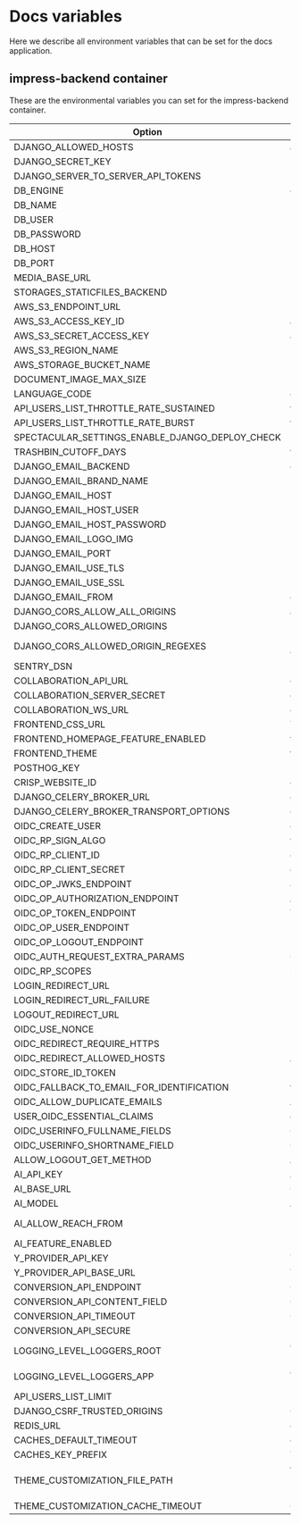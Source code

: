 # Docs variables

Here we describe all environment variables that can be set for the docs application.

## impress-backend container

These are the environmental variables you can set for the impress-backend container.

| Option                                          | Description                                                                                   | default                                                 |
| ----------------------------------------------- | --------------------------------------------------------------------------------------------- | ------------------------------------------------------- |
| DJANGO_ALLOWED_HOSTS                            | allowed hosts                                                                                 | []                                                      |
| DJANGO_SECRET_KEY                               | secret key                                                                                    |                                                         |
| DJANGO_SERVER_TO_SERVER_API_TOKENS              |                                                                                               | []                                                      |
| DB_ENGINE                                       | engine to use for database connections                                                        | django.db.backends.postgresql_psycopg2                  |
| DB_NAME                                         | name of the database                                                                          | impress                                                 |
| DB_USER                                         | user to authenticate with                                                                     | dinum                                                   |
| DB_PASSWORD                                     | password to authenticate with                                                                 | pass                                                    |
| DB_HOST                                         | host of the database                                                                          | localhost                                               |
| DB_PORT                                         | port of the database                                                                          | 5432                                                    |
| MEDIA_BASE_URL                                  |                                                                                               |                                                         |
| STORAGES_STATICFILES_BACKEND                    |                                                                                               | whitenoise.storage.CompressedManifestStaticFilesStorage |
| AWS_S3_ENDPOINT_URL                             | S3 endpoint                                                                                   |                                                         |
| AWS_S3_ACCESS_KEY_ID                            | access id for s3 endpoint                                                                     |                                                         |
| AWS_S3_SECRET_ACCESS_KEY                        | access key for s3 endpoint                                                                    |                                                         |
| AWS_S3_REGION_NAME                              | region name for s3 endpoint                                                                   |                                                         |
| AWS_STORAGE_BUCKET_NAME                         | bucket name for s3 endpoint                                                                   | impress-media-storage                                   |
| DOCUMENT_IMAGE_MAX_SIZE                         | maximum size of document in bytes                                                             | 10485760                                                |
| LANGUAGE_CODE                                   | default language                                                                              | en-us                                                   |
| API_USERS_LIST_THROTTLE_RATE_SUSTAINED          | throttle rate for api                                                                         | 180/hour                                                |
| API_USERS_LIST_THROTTLE_RATE_BURST              | throttle rate for api on burst                                                                | 30/minute                                               |
| SPECTACULAR_SETTINGS_ENABLE_DJANGO_DEPLOY_CHECK |                                                                                               | false                                                   |
| TRASHBIN_CUTOFF_DAYS                            | trashbin cutoff                                                                               | 30                                                      |
| DJANGO_EMAIL_BACKEND                            | email backend library                                                                         | django.core.mail.backends.smtp.EmailBackend             |
| DJANGO_EMAIL_BRAND_NAME                         | brand name for email                                                                          |                                                         |
| DJANGO_EMAIL_HOST                               | host name of email                                                                            |                                                         |
| DJANGO_EMAIL_HOST_USER                          | user to authenticate with on the email host                                                   |                                                         |
| DJANGO_EMAIL_HOST_PASSWORD                      | password to authenticate with on the email host                                               |                                                         |
| DJANGO_EMAIL_LOGO_IMG                           | logo for the email                                                                            |                                                         |
| DJANGO_EMAIL_PORT                               | port used to connect to email host                                                            |                                                         |
| DJANGO_EMAIL_USE_TLS                            | use tls for email host connection                                                             | false                                                   |
| DJANGO_EMAIL_USE_SSL                            | use sstl for email host connection                                                            | false                                                   |
| DJANGO_EMAIL_FROM                               | email adress used as sender                                                                   | from@example.com                                        |
| DJANGO_CORS_ALLOW_ALL_ORIGINS                   | allow all CORS origins                                                                        | true                                                    |
| DJANGO_CORS_ALLOWED_ORIGINS                     | list of origins allowed for CORS                                                              | []                                                      |
| DJANGO_CORS_ALLOWED_ORIGIN_REGEXES              | list of origins allowed for CORS using regulair expressions                                   | []                                                      |
| SENTRY_DSN                                      | sentry host                                                                                   |                                                         |
| COLLABORATION_API_URL                           | collaboration api host                                                                        |                                                         |
| COLLABORATION_SERVER_SECRET                     | collaboration api secret                                                                      |                                                         |
| COLLABORATION_WS_URL                            | collaboration websocket url                                                                   |                                                         |
| FRONTEND_CSS_URL                                | To add a external css file to the app                                                         |                                                         |
| FRONTEND_HOMEPAGE_FEATURE_ENABLED               | frontend feature flag to display the homepage                                                 | false                                                   |
| FRONTEND_THEME                                  | frontend theme to use                                                                         |                                                         |
| POSTHOG_KEY                                     | posthog key for analytics                                                                     |                                                         |
| CRISP_WEBSITE_ID                                | crisp website id for support                                                                  |                                                         |
| DJANGO_CELERY_BROKER_URL                        | celery broker url                                                                             | redis://redis:6379/0                                    |
| DJANGO_CELERY_BROKER_TRANSPORT_OPTIONS          | celery broker transport options                                                               | {}                                                      |
| OIDC_CREATE_USER                                | create used on OIDC                                                                           | false                                                   |
| OIDC_RP_SIGN_ALGO                               | verification algorithm used OIDC tokens                                                       | RS256                                                   |
| OIDC_RP_CLIENT_ID                               | client id used for OIDC                                                                       | impress                                                 |
| OIDC_RP_CLIENT_SECRET                           | client secret used for OIDC                                                                   |                                                         |
| OIDC_OP_JWKS_ENDPOINT                           | JWKS endpoint for OIDC                                                                        |                                                         |
| OIDC_OP_AUTHORIZATION_ENDPOINT                  | Autorization endpoint for OIDC                                                                |                                                         |
| OIDC_OP_TOKEN_ENDPOINT                          | Token endpoint for OIDC                                                                       |                                                         |
| OIDC_OP_USER_ENDPOINT                           | User endpoint for OIDC                                                                        |                                                         |
| OIDC_OP_LOGOUT_ENDPOINT                         | Logout endpoint for OIDC                                                                      |                                                         |
| OIDC_AUTH_REQUEST_EXTRA_PARAMS                  | OIDC extra auth paramaters                                                                    | {}                                                      |
| OIDC_RP_SCOPES                                  | scopes requested for OIDC                                                                     | openid email                                            |
| LOGIN_REDIRECT_URL                              | login redirect url                                                                            |                                                         |
| LOGIN_REDIRECT_URL_FAILURE                      | login redirect url on failure                                                                 |                                                         |
| LOGOUT_REDIRECT_URL                             | logout redirect url                                                                           |                                                         |
| OIDC_USE_NONCE                                  | use nonce for OIDC                                                                            | true                                                    |
| OIDC_REDIRECT_REQUIRE_HTTPS                     | Require https for OIDC redirect url                                                           | false                                                   |
| OIDC_REDIRECT_ALLOWED_HOSTS                     | Allowed hosts for OIDC redirect url                                                           | []                                                      |
| OIDC_STORE_ID_TOKEN                             | Store OIDC token                                                                              | true                                                    |
| OIDC_FALLBACK_TO_EMAIL_FOR_IDENTIFICATION       | faillback to email for identification                                                         | true                                                    |
| OIDC_ALLOW_DUPLICATE_EMAILS                     | Allow dupplicate emails                                                                       | false                                                   |
| USER_OIDC_ESSENTIAL_CLAIMS                      | essential claims in OIDC token                                                                | []                                                      |
| OIDC_USERINFO_FULLNAME_FIELDS                   | OIDC token claims to create full name                                                         | ["first_name", "last_name"]                             |
| OIDC_USERINFO_SHORTNAME_FIELD                   | OIDC token claims to create shortname                                                         | first_name                                              |
| ALLOW_LOGOUT_GET_METHOD                         | Allow get logout method                                                                       | true                                                    |
| AI_API_KEY                                      | AI key to be used for AI Base url                                                             |                                                         |
| AI_BASE_URL                                     | OpenAI compatible AI base url                                                                 |                                                         |
| AI_MODEL                                        | AI Model to use                                                                               |                                                         |
| AI_ALLOW_REACH_FROM                             | Users that can use AI must be this level. options are "public", "authenticated", "restricted" | authenticated                                           |
| AI_FEATURE_ENABLED                              | Enable AI options                                                                             | false                                                   |
| Y_PROVIDER_API_KEY                              | Y provider API key                                                                            |                                                         |
| Y_PROVIDER_API_BASE_URL                         | Y Provider url                                                                                |                                                         |
| CONVERSION_API_ENDPOINT                         | Conversion API endpoint                                                                       | convert-markdown                                        |
| CONVERSION_API_CONTENT_FIELD                    | Conversion api content field                                                                  | content                                                 |
| CONVERSION_API_TIMEOUT                          | Conversion api timeout                                                                        | 30                                                      |
| CONVERSION_API_SECURE                           | Require secure conversion api                                                                 | false                                                   |
| LOGGING_LEVEL_LOGGERS_ROOT                      | default logging level. options are "DEBUG", "INFO", "WARN", "ERROR", "CRITICAL"               | INFO                                                    |
| LOGGING_LEVEL_LOGGERS_APP                       | application logging level. options are "DEBUG", "INFO", "WARN", "ERROR", "CRITICAL"           | INFO                                                    |
| API_USERS_LIST_LIMIT                            | Limit on API users                                                                            | 5                                                       |
| DJANGO_CSRF_TRUSTED_ORIGINS                     | CSRF trusted origins                                                                          | []                                                      |
| REDIS_URL                                       | cache url                                                                                     | redis://redis:6379/1                                    |
| CACHES_DEFAULT_TIMEOUT                          | cache default timeout                                                                         | 30                                                      |
| CACHES_KEY_PREFIX                               | The prefix used to every cache keys.                                                          | docs                                                    |
| THEME_CUSTOMIZATION_FILE_PATH                   | full path to the file customizing the theme. An example is provided in src/backend/impress/configuration/theme/default.json | BASE_DIR/impress/configuration/theme/default.json       |
| THEME_CUSTOMIZATION_CACHE_TIMEOUT               | Cache duration for the customization settings                                                  | 86400                                                   |
